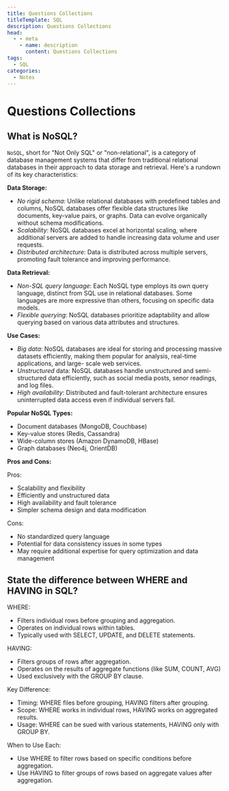 ```yaml
---
title: Questions Collections
titleTemplate: SQL
description: Questions Collections
head:
  - - meta
    - name: description
      content: Questions Collections
tags:
  - SQL
categories:
  - Notes
---
```


# Questions Collections <Badge type="tip" text="SQL" /><Badge type="warning" text="Notes" />

## What is NoSQL?

`NoSQL`, short for "Not Only SQL" or "non-relational", is a category of database
management systems that differ from traditional relational databases in their
approach to data storage and retrieval. Here's a rundown of its key characteristics:

**Data Storage:**

- _No rigid schema_: Unlike relational databases with predefined tables and columns,
  NoSQL databases offer flexible data structures like documents, key-value pairs,
  or graphs. Data can evolve organically without schema modifications.
- _Scalability_: NoSQL databases excel at horizontal scaling, where additional
  servers are added to handle increasing data volume and user requests.
- _Distributed architecture_: Data is distributed across multiple servers,
  promoting fault tolerance and improving performance.

**Data Retrieval:**

- _Non-SQL query language_: Each NoSQL type employs its own query language, distinct
  from SQL use in relational databases. Some languages are more expressive than
  others, focusing on specific data models.
- _Flexible querying_: NoSQL databases prioritize adaptability and allow querying
  based on various data attributes and structures.

**Use Cases:**

- _Big data_: NoSQL databases are ideal for storing and processing massive datasets
  efficiently, making them popular for analysis, real-time applications, and large-
  scale web services.
- _Unstructured_ data: NoSQL databases handle unstructured and semi-structured data
  efficiently, such as social media posts, senor readings, and log files.
- _High availability_: Distributed and fault-tolerant architecture ensures uninterrupted
  data access even if individual servers fail.

**Popular NoSQL Types:**

- Document databases (MongoDB, Couchbase)
- Key-value stores (Redis, Cassandra)
- Wide-column stores (Amazon DynamoDB, HBase)
- Graph databases (Neo4j, OrientDB)

**Pros and Cons:**

Pros:

- Scalability and flexibility
- Efficiently and unstructured data
- High availability and fault tolerance
- Simpler schema design and data modification

Cons:

- No standardized query language
- Potential for data consistency issues in some types
- May require additional expertise for query optimization and data management

## State the difference between WHERE and HAVING in SQL?

WHERE:

- Filters individual rows before grouping and aggregation.
- Operates on individual rows within tables.
- Typically used with SELECT, UPDATE, and DELETE statements.

HAVING:

- Filters groups of rows after aggregation.
- Operates on the results of aggregate functions (like SUM, COUNT, AVG)
- Used exclusively with the GROUP BY clause.

Key Difference:

- Timing: WHERE files before grouping, HAVING filters after grouping.
- Scope: WHERE works in individual rows, HAVING works on aggregated results.
- Usage: WHERE can be sued with various statements, HAVING only with GROUP BY.

When to Use Each:

- Use WHERE to filter rows based on specific conditions before aggregation.
- Use HAVING to filter groups of rows based on aggregate values after aggregation.
